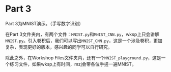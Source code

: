 # Part 3

Part 3为MNIST演示。（手写数字识别）

在Part 3文件夹内，有两个文件：`MNIST.py`和`MNIST_CNN.py`，wksp上只会讲解`MNIST.py`。引入卷积后，我们可以写出`MNIST_CNN.py`，这是一个涉及卷积，更加复杂，表现更好的版本，感兴趣的同学可以自行研究。

除此之外，在Workshop Files文件夹内，还有一个`MNIST_playground.py`，这是一个练习文件，如果wksp上有时间，mzj会带各位手搓一遍MNIST。

